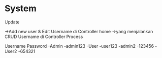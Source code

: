 # System
Update

->Add new user & Edit Username di Controller home
->yang menjalankan CRUD Username di Controller Process


Username  Password 
-Admin    -admin123
-User     -user123
-admin2  -123456
-User2   -654321

